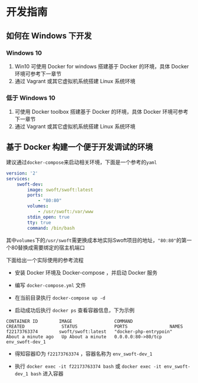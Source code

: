 # 开发指南

## 如何在 Windows 下开发

### Windows 10
1. Win10 可使用 Docker for windows 搭建基于 Docker 的环境，具体 Docker 环境可参考下一章节
2. 通过 Vagrant 或其它虚拟机系统搭建 Linux 系统环境

### 低于 Windows 10
1. 可使用 Docker toolbox 搭建基于 Docker 的环境，具体 Docker 环境可参考下一章节
2. 通过 Vagrant 或其它虚拟机系统搭建 Linux 系统环境

## 基于 Docker 构建一个便于开发调试的环境
建议通过`docker-compose`来启动相关环境，下面是一个参考的`yaml`

```yaml
version: '2'
services:
    swoft-dev:
        image: swoft/swoft:latest
        ports:
            - "80:80"
        volumes:
            - /usr/swoft:/var/www
        stdin_open: true
        tty: true
        command: /bin/bash
```
其中`volumes`下的`/usr/swoft`需更换成本地实际Swoft项目的地址，`"80:80"`的第一个80替换成需要绑定的宿主机端口

下面给出一个实际使用的参考流程

* 安装 Docker 环境及 Docker-compose ，并启动 Docker 服务

* 编写 `docker-compose.yml` 文件

* 在当前目录执行 `docker-compose up -d`

* 启动成功后执行 `docker ps` 查看容器信息，下为示例
```
CONTAINER ID        IMAGE                COMMAND                  CREATED              STATUS              PORTS                NAMES
f22173763374        swoft/swoft:latest   "docker-php-entrypoin"   About a minute ago   Up About a minute   0.0.0.0:80->80/tcp   env_swoft-dev_1
```
* 得知容器ID为 `f22173763374` ，容器名称为 `env_swoft-dev_1`

* 执行 `docker exec -it f22173763374 bash` 或 `docker exec -it env_swoft-dev_1 bash` 进入容器

